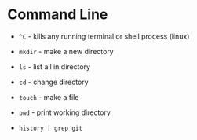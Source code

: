 # Command Line

- `^C` - kills any running terminal or shell process (linux)

- `mkdir` - make a new directory
- `ls` -  list all in directory
- `cd` -  change directory
- `touch` - make a file
- `pwd` - print working directory
- `history | grep git`
